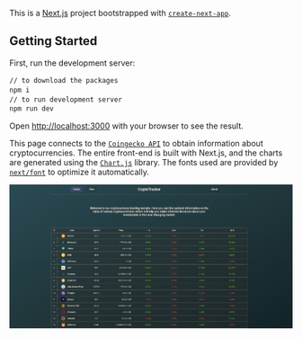 This is a [Next.js](https://nextjs.org/) project bootstrapped with [`create-next-app`](https://github.com/vercel/next.js/tree/canary/packages/create-next-app).

## Getting Started

First, run the development server:

```bash
// to download the packages
npm i
// to run development server
npm run dev
```

Open [http://localhost:3000](http://localhost:3000) with your browser to see the result.

This page connects to the [`Coingecko API`](https://www.coingecko.com/es/api/documentation) to obtain information about cryptocurrencies. The entire front-end is built with Next.js, and the charts are generated using the [`Chart.js`](https://www.chartjs.org/) library. The fonts used are provided by [`next/font`](https://nextjs.org/docs/basic-features/font-optimization) to optimize it automatically.



![home_page](https://raw.githubusercontent.com/amafoas/Web-CryptoTracker/main/screenshots/home_page.png)
